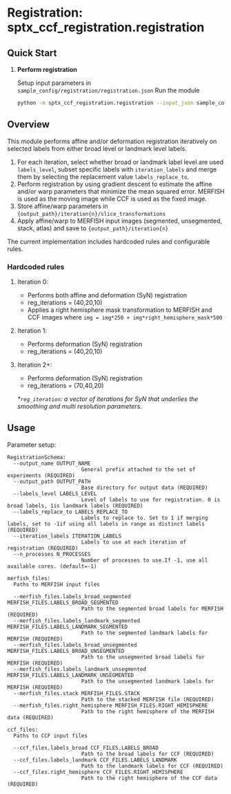 # Registration: sptx_ccf_registration.registration

## Quick Start

1. **Perform registration**

   Setup input parameters in `sample_config/registration/registration.json`
   Run the module

    ```bash
    python -m sptx_ccf_registration.registration --input_json sample_config/registration/registration.json
    ```

## Overview

This module performs affine and/or deformation registration iteratively on selected labels from either broad level or landmark level labels.

1. For each iteration, select whether broad or landmark label level are used `labels_level`, subset specific labels with `iteration_labels` and merge them by selecting the replacement value `labels_replace_to`.
2. Perform registration by using gradient descent to estimate the affine and/or warp parameters that minimize the mean squared error. MERFISH is used as the moving image while CCF is used as the fixed image.
3. Store affine/warp parameters in `{output_path}/iteration{n}/slice_transformations`
4. Apply affine/warp to MERFISH input images (segmented, unsegmented, stack, atlas) and save to `{output_path}/iteration{n}`

The current implementation includes hardcoded rules and configurable rules.

### Hardcoded rules

1. Iteration 0:  
   * Performs both affine and deformation (SyN) registration
   * reg_iterations = (40,20,10)
   * Applies a right hemisphere mask transformation to MERFISH and CCF images where 
     `img = img*250 + img*right_hemisphere_mask*500`
2. Iteration 1:
   * Performs deformation (SyN) registration
   * reg_iterations = (40,20,10)
3. Iteration 2+:
   * Performs deformation (SyN) registration
   * reg_iterations = (70,40,20)

   *\*`reg_iteration`: a vector of iterations for SyN that underlies the smoothing and multi resolution parameters.*

## Usage

Parameter setup:

```
RegistrationSchema:
  --output_name OUTPUT_NAME
                        General prefix attached to the set of experiments (REQUIRED)
  --output_path OUTPUT_PATH
                        Base directory for output data (REQUIRED)
  --labels_level LABELS_LEVEL
                        Level of labels to use for registration. 0 is broad labels, 1is landmark labels (REQUIRED)
  --labels_replace_to LABELS_REPLACE_TO
                        Labels to replace to. Set to 1 if merging labels, set to -1if using all labels in range as distinct labels (REQUIRED)
  --iteration_labels ITERATION_LABELS
                        Labels to use at each iteration of registration (REQUIRED)
  --n_processes N_PROCESSES
                        Number of processes to use.If -1, use all available cores. (default=-1)

merfish_files:
  Paths to MERFISH input files

  --merfish_files.labels_broad_segmented MERFISH_FILES.LABELS_BROAD_SEGMENTED
                        Path to the segmented broad labels for MERFISH (REQUIRED)
  --merfish_files.labels_landmark_segmented MERFISH_FILES.LABELS_LANDMARK_SEGMENTED
                        Path to the segmented landmark labels for MERFISH (REQUIRED)
  --merfish_files.labels_broad_unsegmented MERFISH_FILES.LABELS_BROAD_UNSEGMENTED
                        Path to the unsegmented broad labels for MERFISH (REQUIRED)
  --merfish_files.labels_landmark_unsegmented MERFISH_FILES.LABELS_LANDMARK_UNSEGMENTED
                        Path to the unsegmented landmark labels for MERFISH (REQUIRED)
  --merfish_files.stack MERFISH_FILES.STACK
                        Path to the stacked MERFISH file (REQUIRED)
  --merfish_files.right_hemisphere MERFISH_FILES.RIGHT_HEMISPHERE
                        Path to the right hemisphere of the MERFISH data (REQUIRED)

ccf_files:
  Paths to CCF input files

  --ccf_files.labels_broad CCF_FILES.LABELS_BROAD
                        Path to the broad labels for CCF (REQUIRED)
  --ccf_files.labels_landmark CCF_FILES.LABELS_LANDMARK
                        Path to the landmark labels for CCF (REQUIRED)
  --ccf_files.right_hemisphere CCF_FILES.RIGHT_HEMISPHERE
                        Path to the right hemisphere of the CCF data (REQUIRED)
```
